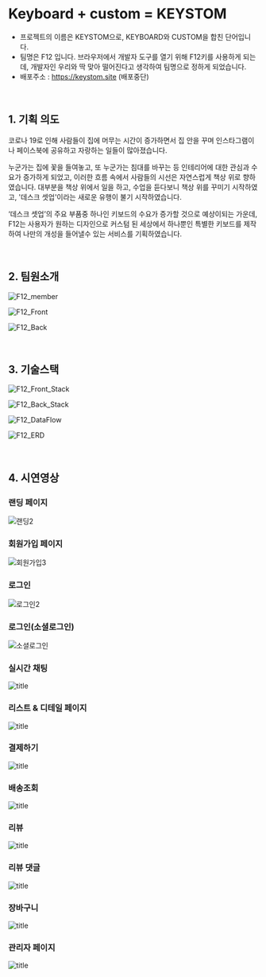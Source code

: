 # Keyboard + custom = KEYSTOM
 - 프로젝트의 이름은 KEYSTOM으로, KEYBOARD와 CUSTOM을 합친 단어입니다.
 - 팀명은 F12 입니다. 브라우저에서 개발자 도구를 열기 위해 F12키를 사용하게 되는데, 개발자인 우리와 딱 맞아 떨어진다고 생각하여 팀명으로 정하게 되었습니다.
 - 배포주소 : https://keystom.site (배포중단)

<br/>

## 1. 기획 의도

코로나 19로 인해 사람들이 집에 머무는 시간이 증가하면서 집 안을 꾸며 인스타그램이나 페이스북에 공유하고 자랑하는 일들이 많아졌습니다.  

누군가는 집에 꽃을 들여놓고, 또 누군가는 침대를 바꾸는 등 인테리어에 대한 관심과 수요가 증가하게 되었고, 이러한 흐름 속에서 사람들의 시선은 자연스럽게 책상 위로 향하였습니다. 대부분을 책상 위에서 일을 하고, 수업을 듣다보니 책상 위를 꾸미기 시작하였고, '데스크 셋업'이라는 새로운 유행이 불기 시작하였습니다. 

‘데스크 셋업’의 주요 부품중 하나인 키보드의 수요가 증가할 것으로 예상이되는 가운데,  F12는 사용자가 원하는 디자인으로 커스텀 된 세상에서 하나뿐인 특별한 키보드를 제작하여 나만의 개성을 들어낼수 있는 서비스를 기획하였습니다.

<br/>

## 2. 팀원소개
![F12_member](https://user-images.githubusercontent.com/101323629/173024842-b7717f87-0eee-45ea-96eb-fe4e24f5527f.png)

![F12_Front](https://user-images.githubusercontent.com/101323629/173024864-7aeaeb3e-13be-45fb-9f9a-7d64e62a04ee.png)

![F12_Back](https://user-images.githubusercontent.com/101323629/173024872-42efa8ed-ac77-4490-bc32-7441f6e12855.png)

<br/>

## 3. 기술스택
![F12_Front_Stack](https://user-images.githubusercontent.com/101323629/173024907-7075d2c1-e73b-43cb-bee5-97f9e5e9b60b.png)

![F12_Back_Stack](https://user-images.githubusercontent.com/101323629/173024928-cb44be68-738f-431c-87a8-37054064955d.png)

![F12_DataFlow](https://user-images.githubusercontent.com/101323629/173024936-72f3c76f-f4ae-4ab8-b2c5-8220a2f918e0.png)

![F12_ERD](https://user-images.githubusercontent.com/101323629/173024946-b9d8f7d7-7e57-483e-b0e7-73ba5a11be37.png)

<br/>

## 4. 시연영상
### 랜딩 페이지 

![랜딩2](https://user-images.githubusercontent.com/99471927/208586490-289655de-be99-4426-ac8f-52e0ae705e30.gif)


### 회원가입 페이지
![회원가입3](https://user-images.githubusercontent.com/99471927/208587503-37ca1d46-417d-4495-8cc2-4c54843deb7a.gif)


### 로그인
![로그인2](https://user-images.githubusercontent.com/99471927/208583748-60e0922b-d54a-4b7a-b452-ab12a85bc1fb.gif)


### 로그인(소셜로그인)
![소셜로그인](https://user-images.githubusercontent.com/99471927/208583629-e4449284-e935-45e9-94ca-866034157031.gif)


### 실시간 채팅
![title](https://www.notion.so/image/https%3A%2F%2Fs3-us-west-2.amazonaws.com%2Fsecure.notion-static.com%2F3fc456ae-a0a0-496b-89ca-c8fc6eaca4eb%2Fqna.gif?table=block&id=ff5a6546-615c-4481-82f4-6dcc7a77998e&spaceId=9c9b02bc-6cb6-4924-bf38-dad25e0fe77b&userId=d64fefb1-9743-4587-b7df-62da0786997b&cache=v2)    


### 리스트 & 디테일 페이지
![title](https://www.notion.so/image/https%3A%2F%2Fs3-us-west-2.amazonaws.com%2Fsecure.notion-static.com%2Fffc65acc-c709-49ea-8a61-a4e79fd5ace5%2F%EB%A1%9C%EA%B7%B8%EC%9D%B8.gif?table=block&id=0d7addf7-bef6-40ed-8d0f-8501d5cdcf97&spaceId=9c9b02bc-6cb6-4924-bf38-dad25e0fe77b&userId=d64fefb1-9743-4587-b7df-62da0786997b&cache=v2)  


### 결제하기
![title](https://www.notion.so/image/https%3A%2F%2Fs3-us-west-2.amazonaws.com%2Fsecure.notion-static.com%2F7a5a44a4-6a8f-418b-adaf-7521fd44d654%2F%EA%B2%B0%EC%A0%9C.gif?table=block&id=22144c81-713a-44a6-8fe0-2395299e4a67&spaceId=9c9b02bc-6cb6-4924-bf38-dad25e0fe77b&userId=d64fefb1-9743-4587-b7df-62da0786997b&cache=v2)   
 

### 배송조회
![title](https://www.notion.so/image/https%3A%2F%2Fs3-us-west-2.amazonaws.com%2Fsecure.notion-static.com%2F40e99c21-03a0-4317-ac61-39cc730eca5e%2F%EB%B0%B0%EC%86%A1%EC%A1%B0%ED%9A%8C.gif?table=block&id=b9035c9a-aa03-4de2-b052-df534f34a7fe&spaceId=9c9b02bc-6cb6-4924-bf38-dad25e0fe77b&userId=d64fefb1-9743-4587-b7df-62da0786997b&cache=v2)   


### 리뷰
![title](https://www.notion.so/image/https%3A%2F%2Fs3-us-west-2.amazonaws.com%2Fsecure.notion-static.com%2F7357dbd0-c762-48de-a891-8b12d0da78a8%2F%EB%A6%AC%EB%B7%B0.gif?table=block&id=feb59018-4a24-4374-a572-09ca573117bd&spaceId=9c9b02bc-6cb6-4924-bf38-dad25e0fe77b&userId=d64fefb1-9743-4587-b7df-62da0786997b&cache=v2)   


### 리뷰 댓글
![title](https://www.notion.so/image/https%3A%2F%2Fs3-us-west-2.amazonaws.com%2Fsecure.notion-static.com%2F12d67a41-b0f0-4094-9cc1-4ea758c4c332%2F%EB%A6%AC%EB%B7%B0%EB%8C%93%EA%B8%80.gif?table=block&id=1f30cde2-81fb-47ed-aa98-66a9d637b32e&spaceId=9c9b02bc-6cb6-4924-bf38-dad25e0fe77b&userId=d64fefb1-9743-4587-b7df-62da0786997b&cache=v2)   


### 장바구니
![title](https://www.notion.so/image/https%3A%2F%2Fs3-us-west-2.amazonaws.com%2Fsecure.notion-static.com%2F4b0281c9-4696-4310-ae81-b77d86296a0d%2F%EC%9E%A5%EB%B0%94%EA%B5%AC%EB%8B%88.gif?table=block&id=5db09eb7-5132-4649-bed7-31eac777c70a&spaceId=9c9b02bc-6cb6-4924-bf38-dad25e0fe77b&userId=d64fefb1-9743-4587-b7df-62da0786997b&cache=v2)   


### 관리자 페이지
![title](https://www.notion.so/image/https%3A%2F%2Fs3-us-west-2.amazonaws.com%2Fsecure.notion-static.com%2F8f07995a-1e00-480e-9f08-8786b9aae628%2F%EA%B4%80%EB%A6%AC%EC%9E%90.gif?table=block&id=d3909166-03aa-4992-a1d0-b5b85254f52c&spaceId=9c9b02bc-6cb6-4924-bf38-dad25e0fe77b&userId=d64fefb1-9743-4587-b7df-62da0786997b&cache=v2)   

